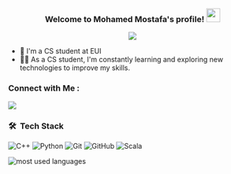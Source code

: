 <h3 align="center">
  Welcome to Mohamed Mostafa's profile!
  <img src="https://media.giphy.com/media/hvRJCLFzcasrR4ia7z/giphy.gif" width="28">
</h3>

<!-- Typing SVG by DenverCoder1 - https://github.com/DenverCoder1/readme-typing-svg -->
<p align="center">
  <a href="https://github.com/DenverCoder1/readme-typing-svg"><img src="https://readme-typing-svg.herokuapp.com/?lines=I'm%20a%20CS%20student%20at%20EUI;Always%20learning%20new%20things&font=Fira%20Code&center=true&width=440&height=45&color=f75c7e&vCenter=true&size=22"></a>
</p> 

- 🏢 I'm a CS student at EUI
- 👨‍💻 As a CS student, I'm constantly learning and exploring new technologies to improve my skills.


### Connect with Me :

<a href="https://www.linkedin.com/in/mohamed-mostafa-93212124b" target="_blank"><img src="https://img.shields.io/badge/-Mohamed%20Mostafa-0077B5?style=for-the-badge&logo=Linkedin&logoColor=white"/></a>

### 🛠 &nbsp;Tech Stack
![C++](https://img.shields.io/badge/C++-00599C?style=for-the-badge&labelColor=01427d&logoColor=6295cb&logo=cplusplus)
![Python](https://img.shields.io/badge/Python-3776AB?style=for-the-badge&labelColor=FFD43B&logoColor=3776AB&logo=python)
![Git](https://img.shields.io/badge/Git-F05032?style=for-the-badge&labelColor=F05032&logoColor=ffffff&logo=git)
![GitHub](https://img.shields.io/badge/GitHub-ffffff?style=for-the-badge&labelColor=181717&logoColor=ffffff&logo=github)
![Scala](https://img.shields.io/badge/Scala-DC322F?style=for-the-badge&labelColor=002b36&logoColor=DC322F&logo=scala) 

<img align="left" src="https://github-readme-stats.vercel.app/api/top-langs?username=MohamedMostafa259&show_icons=true&locale=en&layout=compact&theme=radical" alt="most used languages" />
<br>
